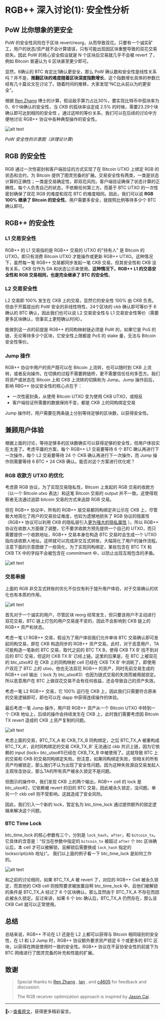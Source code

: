 # RGB++ 深入讨论(1): 安全性分析

## PoW 比你想象的更安全[​](#pow-比你想象的更安全 "PoW 比你想象的更安全的直接链接")

PoW 的安全性风险在于区块 revert/reorg，从而导致双花。只要有一个诚实矿工，用户的状态/资产就不会计算错误，只有可能出现因区块重整导致的双花交易损失。因此 PoW 的核心安全假设就是 N 个区块后交易就几乎不会被 revert 了，例如 Bitcoin 普遍认为 6 区块甚至更少即可。

显然，6确认的 BTC 肯定比1确认更安全，那么 PoW 确认数和安全性是线性关系吗？并不是，**推翻区块的难度随着区块深度指数增长**，这个指数增长具体的参数已经有几十篇论文在讨论了。随着时间的推移，大家发现“NC比从前以为的更安全”。

根据 [Ren Zhang](https://scholar.google.com/citations?hl=en&user=JB1uRvQAAAAJ) 博士的计算，假设敌手算力占比30%，要实现比特币中孤块率为0、6个块确认的安全性，当 CKB 的孤块率设定成 2.5% 的时候，需要23.29个块确认即可达到相同的安全性 。通过这样的等价关系，我们可以在后续的讨论中方便地讨论 RGB++ 协议中各种典型操作的安全性。

![alt text](https://docs.cookckb.dev/zh/assets/images/image-c8af664a1e2a579ed7c7022ea21dce18.png)

*PoW 安全性的示意图（非理论计算*）

## RGB 的安全性[​](#rgb-的安全性 "RGB 的安全性的直接链接")

RGB 通过一次性密封和客户端验证的方式实现了在 Bitcoin UTXO 上绑定 RGB 的状态和合约，为 Bitcoin 提供了图灵完备的扩展。交易安全性有两类，一类是状态计算的正确性；一类是交易确定性，即双花风险。客户端验证确保了状态计算的正确性，每个人负责自己的状态，不依赖任何第三方。而基于 BTC UTXO 的一次性密封确保了双花 RGB 的难度和双花 BTC 的难度相同。因此，我们可以说 **RGB 100% 继承了 Bitcoin 的安全性**。用户需要多安全，就按照比例等待多少个 BTC 确认即可。

## RGB++ 的安全性[​](#rgb-的安全性-1 "RGB++ 的安全性的直接链接")

### L1 交易安全性[​](#l1-交易安全性 "L1 交易安全性的直接链接")

RGB++ 的 L1 交易指的是 RGB++ 交易的 UTXO 的"持有人" 是 Bitcoin 的 UTXO。即只有消费 Bitcoin UTXO 才能操作或更新 RGB++ UTXO。这种情况下，虽然每一笔 RGB++ 交易都同步发起一笔 CKB 交易，但其安全性和 CKB 没有关系，CKB 仅作为 DA 和状态公示来使用。**这种情况下，RGB++ L1 的交易安全性和 RGB 交易相同，也是完全继承了 BTC 的安全性**。

### L2 交易安全性[​](#l2-交易安全性 "L2 交易安全性的直接链接")

L2 交易即 100% 发生在 CKB 上的交易，显然它的安全性 100% 由 CKB 负责。但由于开篇提出的 PoW 安全的非线性特性，24个区块的 ckb 确认即可等价于 6 确认的 BTC 确认，因此我们也可以说 L2 交易安全性与 L1 交易安全性等价（需要更多区块确认，但事实上更短确认时间）。

能做到这一点的前提是 RGB++ 的同构映射链必须是 PoW 的，如果它是 PoS 的链，无论等待多少个区块，它安全性上限都是 PoS 的 stake 量，无法与 Bitcoin 安全性等价。

### Jump 操作[​](#jump-操作 "Jump 操作的直接链接")

RGB++ 协议中用户的资产既可以在 Bitcoin 上流转，也可以随时到 CKB 上流转，或者反向操作。在切换的过程不需要跨链桥，更不需要信任任何多签方。我们将资产或状态在 Bitcoin 上和 CKB 上流转的切换称为 Jump。Jump 操作前后，影响 RBG++ 协议安全性的核心点在于：

+   一次性密封条，从使用 Bitcoin UTXO 变为使用 CKB UTXO，或相反
+   客户端验证所需要的数据保持不变，都是 CKB 上的同构绑定交易

Jump 操作时，用户需要在两条链上分别等待足够的区块数，以获得安全性。

## 兼顾用户体验[​](#兼顾用户体验 "兼顾用户体验的直接链接")

根据上面的讨论，等待足够多的区块数确实可以获得足够的安全性，但用户体验实在太差了。考虑平庸的方案，每个 RGB++ L1 交易要等待 6 个 BTC 确认再进行下一次操作，每个 L2 交易要等待 24 个 CKB 确认再进行下一次操作，而 Jump 操作则需要等待 6 BTC + 24 CKB 确认。能否对这个方案进行优化呢？

### RGB 收款方 UTXO 的优化[​](#rgb-收款方-utxo-的优化 "RGB 收款方 UTXO 的优化的直接链接")

考虑原 RGB 协议，为了实现交易隐私性，Bitcoin 上发起的 RGB 交易的收款方（以一个 Bitcoin utxo 表达）和这笔 Bitcoin 交易的 output 并不一致。这使得观察者无法通过追踪 bitcoin 交易的方式来追踪 RGB 交易。

但在 RGB++ 协议中，所有的 RGB++ 层交易都同构绑定并公示在 CKB 上，尽管极大地简化了用户的交易验证难度，也较为遗憾地损失了 RGB 协议的隐匿性（RGB++ 协议可以利用 CKB 的隐私层引入[更为强大的隐私属性](https://forum.grin.mw/t/a-draft-design-of-mimblewimble-on-nervos-ckb/7695) ）。所以 RGB++ 协议在收款人方面做了调整，它不要求收款方预先提供一个自己的 UTXO，而只需要提供一个收款地址，RGB++ 交易本身在构造 BTC 交易时会生成一个 UTXO 指向该收款人地址。这样就可以完成非交互式转账，大幅简化了用户的操作流程。注意下面的示意图做了一些简化，为了实现同构绑定，某些包含在 BTC TX 和 CKB TX 中的字段不会被包含在 commitment 中，以防止出现互相包含的矛盾。

![alt text](https://docs.cookckb.dev/zh/assets/images/image-1-a24f43c3b742d61c16440fbb36f8096c.png)

### 交易串接[​](#交易串接 "交易串接的直接链接")

上面的 RGB 非交互式转账的优化不仅仅有利于提升用户体验，对于交易确认的优化也有本质的作用。

![alt text](https://docs.cookckb.dev/zh/assets/images/image-2-29cbf4a7722c7edf244e02547cda2265.png)

首先对于一个诚实的用户，尽管区块 reorg 经常发生，但只要该用户不主动进行双花交易，BTC 链上打包的用户交易是不变的，因此不会影响到 CKB 链上的 RGB++ 资产和状态。

考虑一笔 L1 RGB++ 交易，假设为了用户体验我们允许单块 BTC 交易确认即可发起同构交易，即在 CKB 构造同步的 RGB++ 资产交易。此时，对于恶意用户，TA 可能构造一笔新的 BTC 交易，取代之前的 BTC TX B，使得 CKB TX B‘ 找不到对应的 BTC 交易，但这时 CKB TX B’ 已经上链。这里的后果是，在 BTC 上被双花的 btc\_utxo#2 在 CKB 上的同构映射 cell 已经在 CKB TX B’ 中消耗了，即使用户双花了 BTC 上的 utxo，他也无法双花 RGB++ 的资产，同时先前交易生成的 RGB++ cell 输出（ lock 为 btc\_utxo#3）也因为链式交易的失效而被用就锁定。所以恶意用户在 BTC 上做双花交易不会有任何收益，还会导致自己的资产失效。

考虑一笔 L2 RGB++ 交易，它 100% 运行在 CKB 上，因此我们只需要符合原来的交易逻辑即可，即也可以在 dapp 中获得连续操作的体验。

最后考虑一笔 Jump 操作，用户将 RGB++ 资产从一个 Bitcoin UTXO 中转到一个 CKB 地址上，后续的操作会持续发生在 CKB 上，此时我们需要考虑因 Bitcoin TX revert 造成的 CKB 上资产复制的问题。

![alt text](https://docs.cookckb.dev/zh/assets/images/image-3-47d7b1c5992e6dc2dda81211369d51a2.png)

考虑上面的交易，BTC\_TX\_A 和 CKB\_TX\_B 同构绑定，之后 BTC\_TX\_A 被重构成 BTC\_TX\_A’，此时同构绑定的交易 CKB\_TX\_B’ 无法通过 ckb 共识上链，因为它依赖的 input (lock= btc\_utxo#1)已经在 CKB\_TX\_B 中被使用了。这就导致 BTC 上的交易和 CKB 的交易同构绑定失败。但注意，如果同构绑定失败，但相关的所有资产均被锁定，那么我们不认为出现了安全性问题。因为这种失败源自交易发起人主观攻击协议，那么TA的所有资产被永久锁定不是问题。

但图示的操作中，我们发现 CKB 上的两个输出，RGB++ cell 的 lock 是 btc\_utxo#2，它依赖被 revert 的旧的 BTC 交易，因此被永久锁定，没问题。单另一个 ckb cell 则不受影响。这就造成了安全风险。

因此，我们引入一个新的 lock，暂定名为 btc\_time\_lock 通过提供额外的锁定逻辑来解决这个问题。

### BTC Time Lock[​](#btc-time-lock "BTC Time Lock的直接链接")

btc\_time\_lock 的核心参数有三个，分别是 `lock_hash`，`after`，和 `bitcoin_tx`。它具体的含意是：“仅当在参数中指定的 `bitcoin_tx` 被超过 `after` 个 btc 区块确认后，本 cell 才可以被解锁，且解锁后需要换成 `lock_hash` 指定的 lockscript(ckb 地址)”。 我们以上面的例子看一下 btc\_time\_lock 是如何工作的。

![alt text](https://docs.cookckb.dev/zh/assets/images/image-4-09ddd04b222a42dc97e946d3a0133773.png)

和之前的讨论相同，如果 BTC\_TX\_A 被 revert 了，对应的 RGB++ Cell 被永久锁定，而其他的 CKB cell 则按照要求被放置自啊 btc\_time\_lock 中，且他们被解锁的条件是 BTC\_TX\_A 经过了 6 个区块确认。那么显然由于 BTC\_TX\_A 不存在而因此被永久锁定。反过来讲，如果 6 个 btc 确认后，BTC\_TX\_A 仍然存在，那么该 CKB Cell 就可以正常使用。

## 总结[​](#总结 "总结的直接链接")

总结来说，RGB++ 不论在 L1 还是在 L2 上都可以获得与 Bitcoin 相同级别的安全性，在 L1 和 L2 Jump 时，RGB++ 协议额外要求资产锁定 6 个或更多的 BTC 区块，以获得在跨层使用时一致的安全性。RGB++ 协议在不妥协安全性的前提下为 BTC 网络进行了图灵完备的补充和性能的扩展。

## 致谢[​](#致谢 "致谢的直接链接")

> Special thanks to [Ren Zhang](https://scholar.google.com/citations?hl=en&user=JB1uRvQAAAAJ) , [Ian](https://github.com/doitian) , and [c4605](https://talk.nervos.org/u/c4605/summary) for feedback and discussion.
> 
> The RGB receiver optimization approach is inspired by [Jason Cai](https://twitter.com/CryptoStwith) .

* * *

🔗👉[查看原文](https://talk.nervos.org/t/rgb-1/7798)，获得更多精彩留言。